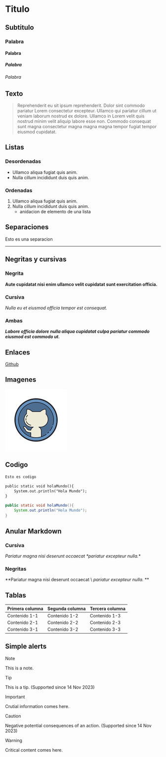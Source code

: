 # Titulo
## Subtitulo
### Palabra
#### Palabra
##### Palabra
###### Palabra

## Texto
> Reprehenderit eu sit ipsum reprehenderit. Dolor sint commodo pariatur Lorem consectetur excepteur. Ullamco qui pariatur cillum ut veniam laborum nostrud ex dolore. Ullamco in Lorem velit quis nostrud minim velit aliquip labore esse non. Commodo consequat sunt magna consectetur magna magna magna tempor fugiat tempor eiusmod cupidatat.
## Listas 
### Desordenadas
- Ullamco aliqua fugiat quis anim.
- Nulla cillum incididunt duis quis anim.
### Ordenadas
1. Ullamco aliqua fugiat quis anim.
2. Nulla cillum incididunt duis quis anim.
    - anidacion de elemento de una lista
## Separaciones
 Esto es una separacion
___
## Negritas y cursivas
### Negrita
**Aute cupidatat nisi enim ullamco velit cupidatat sunt exercitation officia.**
### Cursiva
*Nulla eu et eiusmod officia tempor est consequat.*
### Ambas
***Labore officia dolore nulla aliqua cupidatat culpa pariatur commodo eiusmod est commodo ut.***
## Enlaces
[Github](https://github.com/ "Enlace a github")
## Imagenes
![Github image](https://github.com/DerDAVO/DerDAVO/blob/main/media/github-icon.png "Icono de github")

## Codigo
    Esto es codigo
~~~
public static void holaMundo(){
    System.out.println("Hola Mundo");
}
~~~
``` java
public static void holaMundo(){
    System.out.println("Hola Mundo");
}
```
## Anular Markdown
### Cursiva
*Pariatur magna nisi deserunt occaecat \*pariatur excepteur nulla.**
### Negritas
**Pariatur magna nisi deserunt occaecat \ *pariatur excepteur nulla.* **
## Tablas
| Primera columna | Segunda columna | Tercera columna |
| -- | -- | -- |
| Contenido 1-1 | Contenido 1-2 | Contenido 1-3 |
| Contenido 2-1 | Contenido 2-2 | Contenido 2-3 |
| Contenido 3-1 | Contenido 3-2 | Contenido 3-3 |

## Simple alerts
> [!NOTE]
> This is a note.

> [!TIP]
> This is a tip. (Supported since 14 Nov 2023)

> [!IMPORTANT]
> Crutial information comes here.

> [!CAUTION]
> Negative potential consequences of an action. (Supported since 14 Nov 2023)

> [!WARNING]
> Critical content comes here.